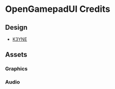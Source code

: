 # OpenGamepadUI Credits

## Design

- [K3YNE](https://github.com/K3YNE)

## Assets

### Graphics

### Audio
